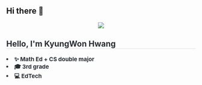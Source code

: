 ## Hi there 👋

<!--
**won380/won380** is a ✨ _special_ ✨ repository because its `README.md` (this file) appears on your GitHub profile.

Here are some ideas to get you started:

- 🔭 I’m currently working on ...
- 🌱 I’m currently learning ...
- 👯 I’m looking to collaborate on ...
- 🤔 I’m looking for help with ...
- 💬 Ask me about ...
- 📫 How to reach me: ...
- 😄 Pronouns: ...
- ⚡ Fun fact: ...
-->
<div align= "center">
    <img src="https://capsule-render.vercel.app/api?type=transparent&color=000000&height=120&text=KyungWon's%20Github!!&animation=&fontColor=a0d39c&fontSize=70" />
    </div>
    <div style="text-align: left;"> 
    <h2 style="border-bottom: 1px solid #d8dee4; color: #282d33;"> Hello, I'm KyungWon Hwang </h2>  
    <div style="font-weight: 700; font-size: 15px; text-align: left; color: #282d33;"> <li> ✨ Math Ed + CS double major</li><li> 🎓 3rd grade <li> 💻 EdTech</li> </div> 
    </div>
    

    
